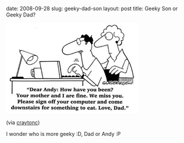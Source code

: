 date: 2008-09-28
slug: geeky-dad-son
layout: post
title: Geeky Son or Geeky Dad?


<img src="/static/tumblr_files/uFlnyxJUFeep96wk0awVRJuGo1_400.jpg"/><br/><p>(via <a href="http://craytonc.tumblr.com/" target="_blank">craytonc</a>)</p>



I wonder who is more geeky :D, Dad or Andy :P
